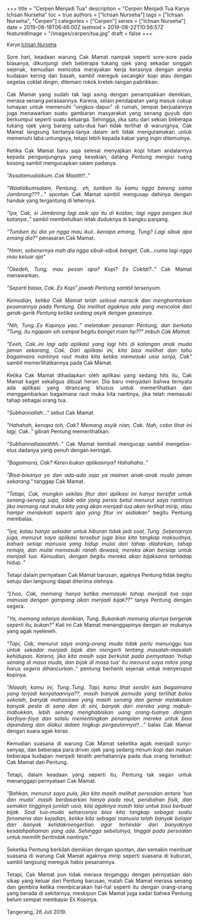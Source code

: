 +++
title = "Cerpen Menjadi Tua"
description = "Cerpen Menjadi Tua Karya Ichsan Nurseha"
toc = true
authors = ["Ichsan Nurseha"]
tags = ["Ichsan Nurseha", "Cerpen"]
categories = ["Cerpen"]
series = ["Ichsan Nurseha"]
date = 2019-08-18T06:46:00Z
lastmod = 2019-08-22T10:56:57Z
featuredImage = "/images/cerpen/tua.jpg"
draft = false
+++

<div style="text-align: justify;">
<div style="font-size: small;">Karya <a href="/authors/ichsan-nurseha/" target="_blank">Ichsan Nurseha</a></div><br />
Sore hari, keadaan warung Cak Mamat nampak seperti sore-sore pada biasanya, dikunjungi oleh beberapa tukang ojek yang sekadar singgah sejenak, kemudian mencoba merayakan kerja kerasnya dengan aneka kudapan kering dan basah, sambil mereguk secangkir kopi atau dengan segelas coklat dingin, ditemani rokok kretek-tangan pabrikkan.<br /><br />
Cak Mamat yang sudah tak lagi asing dengan penampakkan demikian, merasa senang perasaannya. Karena, selain pendapatan yang masuk cukup lumayan untuk memenuhi "ongkos-dapur" di rumah, tempat berjualannya juga menawarkan suatu gambaran masyarakat yang senang guyub dan berkumpul seperti suatu keluarga. Sehingga, jika satu dari sekian beberapa tukang ojek yang barang satu-dua hari tidak terlihat di warungnya, Cak Mamat langsung bertanya-tanya dalam arti tidak mengutamakan untuk memenuhi laba untungnya, tetapi lebih kepada kabar yang ingin ditemuinya.<br /><br />
Ketika Cak Mamat baru saja selesai menyajikan kopi hitam andalannya kepada pengunjungnya yang kesekian, datang Pentung mengisi ruang kosong sambil mengucapkan salam padanya.<br /><br />
<i>"Assalamualaikum..Cak Maattt!!.."</i><br /><br />
<i>"Waalaikumsalam, Pentung.. eh, tumben itu kamu ngga bareng sama Jambrong???..."</i> spontan Cak Mamat sambil mengusap dahinya dengan handuk yang tergantung di lehernya.<br /><br />
<i>"Iya, Cak, si Jambrong lagi asik aja itu di kostan, lagi ngga pengen ikut katanya.."</i> sambil membetulkan letak duduknya di bangku panjang.<br /><br />
<i>"Tumben itu dia ya ngga mau ikut...kenapa emang, Tung? Lagi sibuk apa emang dia?"</i> penasaran Cak Mamat.<br /><br />
<i>"Hmm, sebenernya mah dia ngga sibuk-sibuk banget, Cak...cuma lagi ngga mau keluar aja"</i><br /><br />
<i>"Okedeh, Tung, mau pesan apa? Kopi? Es Coklat?.."</i> Cak Mamat menawarkan.<br /><br />
<i>"Seperti biasa, Cak..Es Kopi" jawab Pentung sambil tersenyum.<br /><br />
Kemudian, ketika Cak Mamat telah selesai meracik dan menghantarkan pesanannya pada Pentung. Dia melihat agaknya ada yang mencolok dari gerak-gerik Pentung ketika sedang asyik dengan gawainya.<br /><br />
<i>"Nih, Tung..Es Kopinya yaa.."</i> meletakan pesanan Pentung, dan berkata <i>"Tung, itu ngapain sih sampai begitu banget main hp??"</i> imbuh Cak Mamat.<br /><br />
"Eeeh, Cak..ini lagi ada aplikasi yang lagi hits di kalangan anak muda jaman sekarang, Cak. Dari aplikasi ini, kita bisa melihat dan tahu bagaimana nantinya raut muka kita ketika memasuki usia senja, Cak"</i> sambil memerlihatkannya pada Cak Mamat.<br /><br />
Ketika Cak Mamat dihadapkan oleh aplikasi yang sedang hits itu, Cak Mamat kaget sekaligus dibuat heran. Dia baru menyadari bahwa ternyata ada aplikasi yang dirancang khusus untuk memerlihatkan dan menggambarkan bagaimana raut muka kita nantinya, jika telah memasuki tahap sebagai orang tua.<br /><br />
<i>"Subhannallah..."</i> sebut Cak Mamat.<br /><br />
<i>"Hahahah, kenapa toh, Cak? Memang asyik nian, Cak. Nah, coba lihat ini lagi, Cak.."</i> giliran Pentung memerlihatkan.<br /><br />
<i>"Subhannallaaaahhh.."</i> Cak Mamat kembali mengucap sambil mengelus-elus dadanya yang penuh dengan keringat.<br /><br />
<i>"Bagaimana, Cak? Keren bukan aplikasinya? Hahahaha.."</i><br /><br />
<i>"Bisa-bisanya ya dan ada-ada saja ya mainan anak-anak muda jaman sekarang."</i> tanggap Cak Mamat.<br /><br />
<i>"Tetapi, Cak, mungkin sekilas fitur dari aplikasi ini hanya bersifat untuk senang-senang saja, tidak ada yang persis betul menurut saya nantinya jika memang raut muka kita yang akan menjadi tua akan terlihat mirip, atau hampir mendekati seperti apa yang fitur ini sediakan"</i> begitu Pentung membalas.<br /><br />
<i>"Iya, kalau hanya sekadar untuk hiburan tidak jadi soal, Tung. Sebenarnya juga, menurut saya aplikasi tersebut juga bisa kita tangkap maksudnya, bahwa setiap manusia yang hidup mulai dari tahap dilahirkan, tahap remaja, dan mulai memasuki ranah dewasa, mereka akan bersiap untuk menjadi tua. Kemudian, dengan begitu mereka akan bijaksana terhadap hidup.."</i><br /><br />
Tetapi dalam pernyataan Cak Mamat barusan, agaknya Pentung tidak begitu setuju dan langsung dapat diterima olehnya.<br /><br />
<i>"Lhoo, Cak, memang hanya ketika memasuki tahap menjadi tua saja manusia dengan gampang akan menjadi bijak??"</i> tanya Pentung dengan segera.<br /><br />
<i>"Ya, memang adanya demikian, Tung. Bukankah memang alurnya bergerak seperti itu, bukan?"</i> Kali ini Cak Mamat menanggapinya dengan air mukanya yang agak nyeleneh.<br /><br />
<i>"Tapi, Cak, menurut saya orang-orang muda tidak perlu menunggu tua untuk sekadar menjadi bijak dan mengerti tentang masalah-masalah kehidupan. Karena, jika kita masih saja berkutat pada pernyataan 'hidup senang di masa muda, dan bijak di masa tua' itu menurut saya mitos yang harus segera dihancurkan.."</i> pentung berhenti sejenak untuk menyeruput kopinya.<br /><br />
<i>"Alaaah, kamu ini, Tung..Tung. Tapi, kamu lihat sendiri kan bagaimana yang terjadi kenyataannya??, masih banyak pemuda yang terlihat bolos sekolah, banyak mahasiswa yang masih senang dan gemar melakukan banyak pesta di sana dan di sini, banyak dari mereka yang mabuk-mabukkan, lebih senang menghabiskan uang orang-tuanya dengan berfoya-foya dan selalu mementingkan penampilan mereka untuk bisa dipandang dan diakui dalam lingkup pergaulannya!!..."</i> balas Cak Mamat dengan suara agak keras.<br /><br />
Kemudian suasana di warung Cak Mamat seketika agak menjadi sunyi-senyap, dan beberapa para driver ojek yang sedang minum kopi dan makan beberapa kudapan menjadi teralih perhatiannya pada dua orang tersebut: Cak Mamat dan Pentung.<br /><br />
Tetapi, dalam keadaan yang seperti itu, Pentung tak segan untuk menanggapi pernyataan Cak Mamat.<br /><br />
<i>"Bahkan, menurut saya pula, jika kita masih melihat persoalan antara 'tua dan muda' masih berdasarkan hanya pada raut, perubahan fisik, dan semakin tingginya jumlah usia, kita agaknya masih lalai untuk bisa berbuat bijak. Soal tua-muda seharusnya bisa kita tangkap sebagai suatu fenomena dan kejadian, ketika kita sebagai manusia telah banyak belajar dari banyak ketidakmengertian agar terhindar dari banyaknya kesalahpahaman yang ada. Sehingga sebetulnya, tinggal pada persoalan untuk memilih bertindak nantinya."</i><br /><br />
Seketika Pentung berkilah demikian dengan spontan, dan semakin membuat suasana di warung Cak Mamat agaknya mirip seperti suasana di kuburan, sambil langsung mereguk habis pesanannya.<br /><br />
Tetapi, Cak Mamat pun tidak merasa terganggu dengan pernyataan dan sikap yang keluar dari Pentung barusan, malah Cak Mamat merasa senang dan gembira ketika membicarakan hal-hal seperti itu dengan orang-orang yang berada di sekitarnya, meskipun Cak Mamat juga sadar bahwa Pentung belum sempat membayar Es Kopinya.<br /><br />
Tangerang, 26 Juli 2019.</div>
